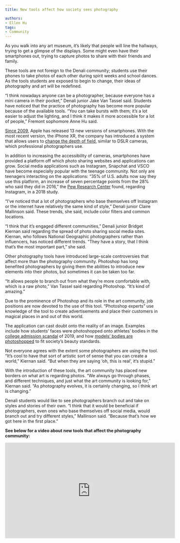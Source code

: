 ```yaml
---
title: New tools affect how society sees photography

authors:
- Ellen Hu
tags:
- Community
---
```


As you walk into any art museum, it’s likely that people will line the hallways, trying to get a glimpse of the displays. Some might even have their smartphones out, trying to capture photos to share with their friends and family.

These tools are not foreign to the Denali community; students use their phones to take photos of each other during spirit weeks and school dances. As the tools students are exposed to begin to change, their ideas of photography and art will be redefined.

“I think nowadays anyone can be a photographer, because everyone has a mini camera in their pocket,” Denali junior Jake Van Tassel said. Students have noticed that the practice of photography has become more popular because of the available tools. “You can take bursts with them; it’s a lot easier to adjust the lighting, and I think it makes it more accessible for a lot of people,” Fremont sophomore Anne Hu said.

[Since 2009](https://historycooperative.org/the-history-of-the-iphone/), Apple has released 13 new versions of smartphones. With the most recent version, the iPhone XR, the company has introduced a system that allows users to [change the depth of field](https://www.apple.com/iphone-xr/cameras/), similar to DSLR cameras, which professional photographers use.

In addition to increasing the accessibility of cameras, smartphones have provided a platform off which photo sharing websites and applications can grow. Social media applications such as Instagram, Snapchat and VSCO have become especially popular with the teenage community. Not only are teenagers interacting on the applications: “35% of U.S. adults now say they use this platform, an increase of seven percentage points from the 28% who said they did in 2016,” the [Pew Research Center](https://www.pewinternet.org/2018/03/01/social-media-use-in-2018/) found, regarding Instagram, in a 2018 study.

“I’ve noticed that a lot of photographers who base themselves off Instagram or the internet have relatively the same kind of style,” Denali junior Claire Mallinson said. These trends, she said, include color filters and common locations.

“I think that it’s engaged different communities,” Denali junior Bridget Kiernan said regarding the spread of photo sharing social media sites. Kiernan, who follows National Geographic photographers rather than influencers, has noticed different trends. “They have a story, that I think that’s the most important part,” she said.

Other photography tools have introduced large-scale controversies that affect more than the photography community. Photoshop has long benefited photographers by giving them the abilities to introduce new elements into their photos, but sometimes it can be taken too far.

“It allows people to branch out from what they’re more comfortable with, which is a raw photo,” Van Tassel said regarding Photoshop. “It’s kind of amazing.”

Due to the prominence of Photoshop and its role in the art community, job positions are now devoted to the use of this tool. “Photoshop experts” use knowledge of the tool to create advertisements and place their customers in magical places in and out of this world.

The application can cast doubt onto the reality of an image. Examples include how students’ faces were photoshopped onto athletes’ bodies in the [college admission scandal](https://www.cnn.com/2019/03/12/us/college-admission-cheating-scheme/index.html) of 2019, and how [models’ bodies are photoshopped](https://www.huffpost.com/entry/photoshop-body-image_n_891095) to fit society’s beauty standards.

Not everyone agrees with the extent some photographers are using the tool. “It’s cool to have that sort of artistic sort of sense that you can create a world,” Kiernan said. “But when they are saying ‘oh, this is real’, it’s stupid.”

With the introduction of these tools, the art community has placed new borders on what art is regarding photos. “We always go through phases, and different techniques, and just what the art community is looking for,” Kiernan said. “As photography evolves, it is certainly changing, so I think art is changing.”

Denali students would like to see photographers branch out and take on styles and stories of their own. “I think that it would be beneficial if photographers, even ones who base themselves off social media, would branch out and try different styles,” Mallinson said. “Because that’s how we got here in the first place.”

**See below for a video about new tools that affect the photography community:**

<iframe width="560" height="315" src="https://www.youtube.com/embed/DNDsdpu2S8I" frameborder="0" allow="autoplay; encrypted-media" allowfullscreen class="image"></iframe>